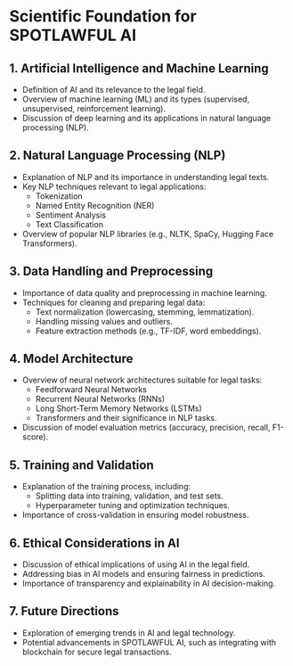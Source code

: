 # Scientific Foundation for SPOTLAWFUL AI

## 1. Artificial Intelligence and Machine Learning

- Definition of AI and its relevance to the legal field.
- Overview of machine learning (ML) and its types (supervised, unsupervised, reinforcement learning).
- Discussion of deep learning and its applications in natural language processing (NLP).

## 2. Natural Language Processing (NLP)

- Explanation of NLP and its importance in understanding legal texts.
- Key NLP techniques relevant to legal applications:
  - Tokenization
  - Named Entity Recognition (NER)
  - Sentiment Analysis
  - Text Classification
- Overview of popular NLP libraries (e.g., NLTK, SpaCy, Hugging Face Transformers).

## 3. Data Handling and Preprocessing

- Importance of data quality and preprocessing in machine learning.
- Techniques for cleaning and preparing legal data:
  - Text normalization (lowercasing, stemming, lemmatization).
  - Handling missing values and outliers.
  - Feature extraction methods (e.g., TF-IDF, word embeddings).

## 4. Model Architecture

- Overview of neural network architectures suitable for legal tasks:
  - Feedforward Neural Networks
  - Recurrent Neural Networks (RNNs)
  - Long Short-Term Memory Networks (LSTMs)
  - Transformers and their significance in NLP tasks.
- Discussion of model evaluation metrics (accuracy, precision, recall, F1-score).

## 5. Training and Validation

- Explanation of the training process, including:
  - Splitting data into training, validation, and test sets.
  - Hyperparameter tuning and optimization techniques.
- Importance of cross-validation in ensuring model robustness.

## 6. Ethical Considerations in AI

- Discussion of ethical implications of using AI in the legal field.
- Addressing bias in AI models and ensuring fairness in predictions.
- Importance of transparency and explainability in AI decision-making.

## 7. Future Directions

- Exploration of emerging trends in AI and legal technology.
- Potential advancements in SPOTLAWFUL AI, such as integrating with blockchain for secure legal transactions.
